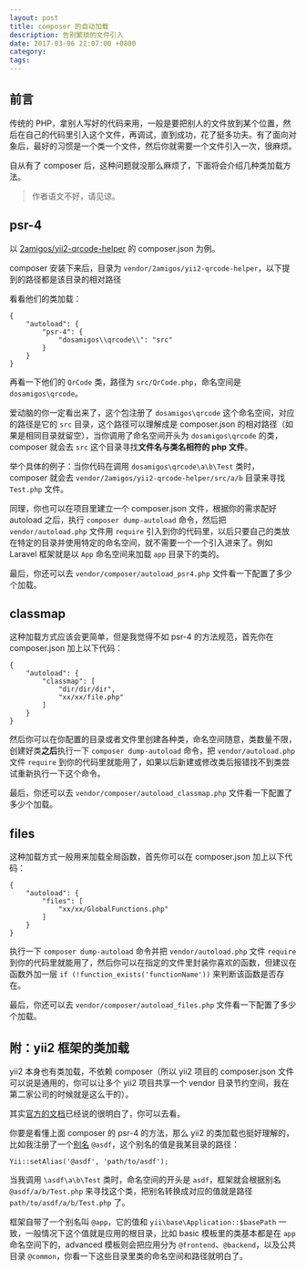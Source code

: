 ```yaml
---
layout: post
title: composer 的自动加载
description: 告别繁琐的文件引入
date: 2017-03-06 22:07:00 +0800
category:
tags:
---
```


## 前言

传统的 PHP，拿别人写好的代码来用，一般是要把别人的文件放到某个位置，然后在自己的代码里引入这个文件，再调试，直到成功，花了挺多功夫。有了面向对象后，最好的习惯是一个类一个文件，然后你就需要一个文件引入一次，很麻烦。

自从有了 composer 后，这种问题就没那么麻烦了，下面将会介绍几种类加载方法。

> 作者语文不好，请见谅。

## psr-4

以 [2amigos/yii2-qrcode-helper](https://github.com/2amigos/yii2-qrcode-helper) 的 composer.json 为例。

composer 安装下来后，目录为 `vendor/2amigos/yii2-qrcode-helper`，以下提到的路径都是该目录的相对路径

看看他们的类加载：

```
{
    "autoload": {
        "psr-4": {
            "dosamigos\\qrcode\\": "src"
        }
    }
}
```

再看一下他们的 `QrCode` 类，路径为 `src/QrCode.php`，命名空间是 `dosamigos\qrcode`。

爱动脑的你一定看出来了，这个包注册了 `dosamigos\qrcode` 这个命名空间，对应的路径是它的 `src` 目录，这个路径可以理解成是 composer.json 的相对路径（如果是相同目录就留空），当你调用了命名空间开头为 `dosamigos\qrcode` 的类，composer 就会去 `src` 这个目录寻找**文件名与类名相符的 php 文件**。

举个具体的例子：当你代码在调用 `dosamigos\qrcode\a\b\Test` 类时，composer 就会去 `vendor/2amigos/yii2-qrcode-helper/src/a/b` 目录来寻找 `Test.php` 文件。

同理，你也可以在项目里建立一个 composer.json 文件，根据你的需求配好 autoload 之后，执行 `composer dump-autoload` 命令，然后把 `vendor/autoload.php` 文件用 `require` 引入到你的代码里，以后只要自己的类放在特定的目录并使用特定的命名空间，就不需要一个一个引入进来了。例如 Laravel 框架就是以 `App` 命名空间来加载 `app` 目录下的类的。

最后，你还可以去 `vendor/composer/autoload_psr4.php` 文件看一下配置了多少个加载。

## classmap

这种加载方式应该会更简单，但是我觉得不如 psr-4 的方法规范，首先你在 composer.json 加上以下代码：

```
{
    "autoload": {
        "classmap": [
            "dir/dir/dir",
            "xx/xx/file.php"
        ]
    }
}
```

然后你可以在你配置的目录或者文件里创建各种类，命名空间随意，类数量不限，创建好类**之后**执行一下 `composer dump-autoload` 命令，把 `vendor/autoload.php` 文件 `require` 到你的代码里就能用了，如果以后新建或修改类后报错找不到类尝试重新执行一下这个命令。

最后，你还可以去 `vendor/composer/autoload_classmap.php` 文件看一下配置了多少个加载。

## files

这种加载方式一般用来加载全局函数，首先你可以在 composer.json 加上以下代码：

```
{
    "autoload": {
        "files": [
            "xx/xx/GlobalFunctions.php"
        ]
    }
}
```

执行一下 `composer dump-autoload` 命令并把 `vendor/autoload.php` 文件 `require` 到你的代码里就能用了，然后你可以在指定的文件里封装你喜欢的函数，但建议在函数外加一层 `if (!function_exists('functionName'))` 来判断该函数是否存在。

最后，你还可以去 `vendor/composer/autoload_files.php` 文件看一下配置了多少个加载。

## 附：yii2 框架的类加载

yii2 本身也有类加载，不依赖 composer（所以 yii2 项目的 composer.json 文件可以说是通用的，你可以让多个 yii2 项目共享一个 vendor 目录节约空间，我在第二家公司的时候就是这么干的）。

其实[官方的文档](https://github.com/yiisoft/yii2/blob/master/docs/guide-zh-CN/concept-autoloading.md)已经说的很明白了，你可以去看。

你要是看懂上面 composer 的 psr-4 的方法，那么 yii2 的类加载也挺好理解的，比如我注册了一个[别名](https://github.com/yiisoft/yii2/blob/master/docs/guide-zh-CN/concept-aliases.md) `@asdf`，这个别名的值是我某目录的路径：

```
Yii::setAlias('@asdf', 'path/to/asdf');
```

当我调用 `\asdf\a\b\Test` 类时，命名空间的开头是 `asdf`，框架就会根据别名 `@asdf/a/b/Test.php` 来寻找这个类，把别名转换成对应的值就是路径 `path/to/asdf/a/b/Test.php` 了。

框架自带了一个别名叫 `@app`，它的值和 `yii\base\Application::$basePath` 一致，一般情况下这个值就是应用的根目录，比如 basic 模板里的类基本都是在 `app` 命名空间下的，advanced 模板则会把应用分为 `@frontend`、`@backend`，以及公共目录 `@common`，你看一下这些目录里类的命名空间和路径就明白了。
